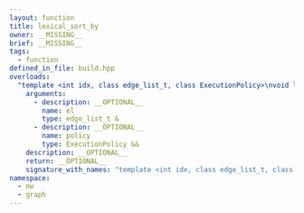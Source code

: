 ```yaml
---
layout: function
title: lexical_sort_by
owner: __MISSING__
brief: __MISSING__
tags:
  - function
defined_in_file: build.hpp
overloads:
  "template <int idx, class edge_list_t, class ExecutionPolicy>\nvoid lexical_sort_by(edge_list_t &, ExecutionPolicy &&)":
    arguments:
      - description: __OPTIONAL__
        name: el
        type: edge_list_t &
      - description: __OPTIONAL__
        name: policy
        type: ExecutionPolicy &&
    description: __OPTIONAL__
    return: __OPTIONAL__
    signature_with_names: "template <int idx, class edge_list_t, class ExecutionPolicy>\nvoid lexical_sort_by(edge_list_t & el, ExecutionPolicy && policy)"
namespace:
  - nw
  - graph
---
```

